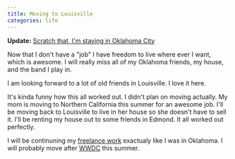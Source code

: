 ```yaml
---
title: Moving to Louisville
categories: life
---
```


**Update:** [Scratch that, I'm staying in Oklahoma City](/post/scratch-that-im-staying-in-oklahoma-city)

Now that I don't have a "job" I have freedom to live where ever I want, which is awesome. I will really miss all of my Oklahoma friends, my house, and the band I play in.

I am looking forward to a lot of old friends in Louisville. I love it here.

It's kinda funny how this all worked out. I didn't plan on moving actually. My mom is moving to Northern California this summer for an awesome job. I'll be moving back to Louisville to live in her house so she doesn't have to sell it. I'll be renting my house out to some friends in Edmond. It all worked out perfectly.

I will be continuning my [freelance work](http://iturndreamsintosoftware.com) exactualy like I was in Oklahoma. I will probably move after [WWDC](http://developer.apple.com/wwdc) this summer.
